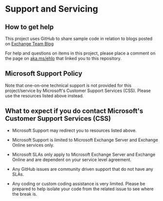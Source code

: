 # Support and Servicing

## How to get help

This project uses GitHub to share sample code in relation to blogs posted on [Exchange Team Blog](https://aka.ms/ehlo)  

For help and questions on items in this project, please place a comment on the page on [aka.ms/ehlo](https://aka.ms/ehlo) that linked you to this repository.

## Microsoft Support Policy

Note that one-on-one technical support is not provided for this project/service by Microsoft's Customer Support Services (CSS). Please use the resources listed above instead.

## What to expect if you do contact Microsoft's Customer Support Services (CSS)

- Microsoft Support may redirect you to resources listed above.

- Microsoft Support is limited to Microsoft Exchange Server and Exchange Online services only.

- Microsoft SLAs only apply to Microsoft Exchange Server and Exchange Online and are dependent on your service level agreement.

- Any GitHub issues are community driven support that do not have any SLAs.

- Any coding or custom coding assistance is very limited. Please be prepared to help isolate your code from the related issue to see where the break is.
